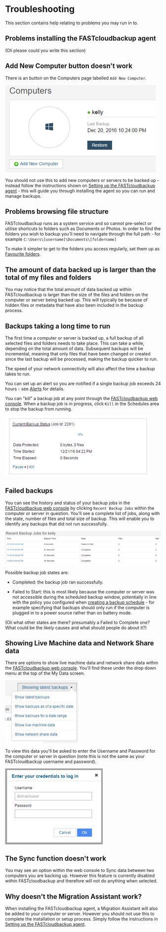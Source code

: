 # Troubleshooting

This section contains help relating to problems you may run in to.

## Problems installing the FASTcloudbackup agent

(Oli please could you write this section)

## Add New Computer button doesn't work

There is an button on the Computers page labelled `Add New Computer`.

![computer](files/computer.PNG)

You should not use this to add new computers or servers to be backed up - instead follow the instructions shown on [Setting up the FASTcloudbackup agent](https://github.com/garryprior/docs.ukfast.co.uk-1/blob/master/source/FASTcloudbackup/InstallingtheFASTcloudbackupagent.md#setting-up-the-fastcloudbackup-agent) - this will guide you through installing the agent so you can run and manage backups.

## Problems browsing file structure

FASTcloudbackup runs as a system service and so cannot pre-select or utilise shortcuts to folders such as Documents or Photos.  In order to find the folders you wish to backup you'll need to navigate through the full path - for example `C:\Users\[username]\Documents\[foldername]`

To make it simpler to get to the folders you access regularly, set them up as [Favourite folders](https://github.com/garryprior/docs.ukfast.co.uk-1/blob/master/source/FASTcloudbackup/Managingfilesandfolders.md#favourite-folders).

## The amount of data backed up is larger than the total of my files and folders

You may notice that the total amount of data backed up within FASTcloudbackup is larger than the size of the files and folders on the computer or server being backed up.  This will typically be because of hidden files or metadata that have also been included in the backup process.

## Backups taking a long time to run

The first time a computer or server is backed up, a full backup of all selected files and folders needs to take place.  This can take a while, depending on the total amount of data.  Subsequent backups will be incremental, meaning that only files that have been changed or created since the last backup will be processed, making the backup quicker to run.

The speed of your network connectivity will also affect the time a backup takes to run.

You can set up an alert so you are notified if a single backup job exceeds 24 hours - see [Alerts](https://github.com/garryprior/docs.ukfast.co.uk-1/blob/master/source/FASTcloudbackup/alerts.md#setting-up-alerts) for details.

You can "kill" a backup job at any point through the [FASTcloudbackup web console](https://fcb.ukfast.co.uk).  When a backup job is in progress, click `Kill` in the Schedules area to stop the backup from running.

![kill](files/kill.PNG)

## Failed backups

You can see the history and status of your backup jobs in the [FASTcloudbackup web console](https://fcb.ukfast.co.uk) by clicking `Recent Backup Jobs` within the computer or server in question.  You'll see a complete list of jobs, along with the state, number of files and total size of backup.  This will enable you to identify any backups that did not run successfully.

![failed](files/failed2.PNG)

Possible backup job states are:

- Completed:  the backup job ran successfully.

- Failed to Start:  this is most likely because the computer or server was not accessible during the scheduled backup window, potentially in line with the policy you configured when [creating a backup schedule](https://github.com/garryprior/docs.ukfast.co.uk-1/blob/master/source/FASTcloudbackup/Settingupbackups.md#creating-a-backup-schedule) - for example specifying that backups should only run if the computer is plugged in to a power source rather than on battery mode.

(Oli what other states are there?  presumably a Failed to Complete one?  What could be the likely causes and what should people do about it?)

## Showing Live Machine data and Network Share data

There are options to show live machine data and network share data within the [FASTcloudbackup web console](https://fcb.ukfast.co.uk).  You'll find these under the drop down menu at the top of the My Data screen.

![date search](files/date_search.PNG)

To view this data you'll be asked to enter the Username and Password for the computer or server in question (note this is not the same as your FASTcloudbackup username and password).

![live machine](files/live_machine.PNG)

## The Sync function doesn't work

You may see an option within the web console to Sync data between two computers you are backing up.  However this feature is currently disabled within FASTcloudbackup and therefore will not do anything when selected.

## Why doesn't the Migration Assistant work?

When installing the FASTcloudbackup agent, a Migration Assistant will also be added to your computer or server.  However you should not use this to complete the installation or setup process.  Simply follow the instructions in [Setting up the FASTcloudbackup agent](https://github.com/garryprior/docs.ukfast.co.uk-1/blob/master/source/FASTcloudbackup/InstallingtheFASTcloudbackupagent.md#setting-up-the-fastcloudbackup-agent).
